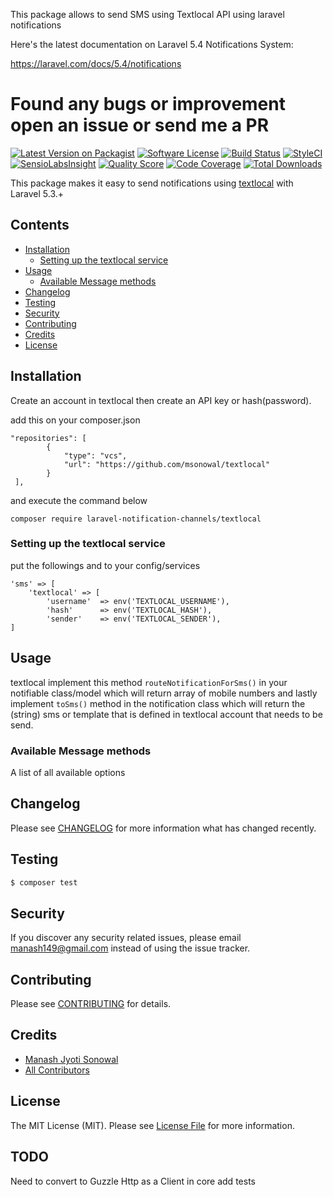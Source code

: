 This package allows to send SMS using Textlocal API using laravel notifications

Here's the latest documentation on Laravel 5.4 Notifications System: 

https://laravel.com/docs/5.4/notifications

# Found any bugs or improvement open an issue or send me a PR

[![Latest Version on Packagist](https://img.shields.io/packagist/v/laravel-notification-channels/textlocal.svg?style=flat-square)](https://packagist.org/packages/laravel-notification-channels/textlocal)
[![Software License](https://img.shields.io/badge/license-MIT-brightgreen.svg?style=flat-square)](LICENSE.md)
[![Build Status](https://img.shields.io/travis/laravel-notification-channels/textlocal/master.svg?style=flat-square)](https://travis-ci.org/laravel-notification-channels/textlocal)
[![StyleCI](https://styleci.io/repos/:style_ci_id/shield)](https://styleci.io/repos/99370516)
[![SensioLabsInsight](https://img.shields.io/sensiolabs/i/:sensio_labs_id.svg?style=flat-square)](https://insight.sensiolabs.com/projects/:sensio_labs_id)
[![Quality Score](https://img.shields.io/scrutinizer/g/laravel-notification-channels/textlocal.svg?style=flat-square)](https://scrutinizer-ci.com/g/laravel-notification-channels/textlocal)
[![Code Coverage](https://img.shields.io/scrutinizer/coverage/g/laravel-notification-channels/textlocal/master.svg?style=flat-square)](https://scrutinizer-ci.com/g/laravel-notification-channels/textlocal/?branch=master)
[![Total Downloads](https://img.shields.io/packagist/dt/laravel-notification-channels/textlocal.svg?style=flat-square)](https://packagist.org/packages/laravel-notification-channels/textlocal)

This package makes it easy to send notifications using [textlocal](https://www.textlocal.in/) with Laravel 5.3.+



## Contents

- [Installation](#installation)
	- [Setting up the textlocal service](#setting-up-the-textlocal-service)
- [Usage](#usage)
	- [Available Message methods](#available-message-methods)
- [Changelog](#changelog)
- [Testing](#testing)
- [Security](#security)
- [Contributing](#contributing)
- [Credits](#credits)
- [License](#license)


## Installation

Create an account in textlocal then create an API key or hash(password).

add this on your composer.json
```
"repositories": [
        {
            "type": "vcs",
            "url": "https://github.com/msonowal/textlocal"
        }
 ],
 ```
 and execute the command below
 
 `composer require laravel-notification-channels/textlocal`

### Setting up the textlocal service

put the followings and to your config/services
```
'sms' => [
	'textlocal' => [
		'username'  => env('TEXTLOCAL_USERNAME'),
		'hash'      => env('TEXTLOCAL_HASH'),
		'sender'    => env('TEXTLOCAL_SENDER'),
]
```


## Usage
textlocal
implement this method `routeNotificationForSms()` in your notifiable class/model which will return array of mobile numbers
and lastly implement `toSms()` method in the notification class which will return the (string) sms or template that is defined in textlocal account that needs to be send.

### Available Message methods

A list of all available options

## Changelog

Please see [CHANGELOG](CHANGELOG.md) for more information what has changed recently.

## Testing

``` bash
$ composer test
```

## Security

If you discover any security related issues, please email manash149@gmail.com instead of using the issue tracker.

## Contributing

Please see [CONTRIBUTING](CONTRIBUTING.md) for details.

## Credits

- [Manash Jyoti Sonowal](https://github.com/msonowal)
- [All Contributors](../../contributors)

## License

The MIT License (MIT). Please see [License File](LICENSE.md) for more information.

## TODO
Need to convert to Guzzle Http as a Client in core
add tests

